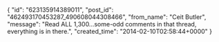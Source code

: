  {
   "id": "623135914389011",
   "post_id": "462493170453287_490608044308466",
   "from_name": "Ceit Butler",
   "message": "Read ALL 1,300...some-odd comments in that thread, everything is in there.",
   "created_time": "2014-02-10T02:58:44+0000"
 }
